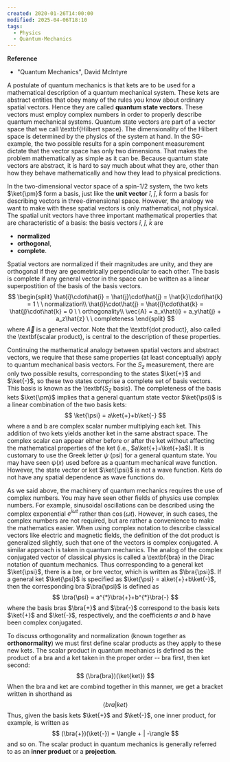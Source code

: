 ```yaml
---
created: 2020-01-26T14:00:00
modified: 2025-04-06T18:10
tags:
  - Physics
  - Quantum-Mechanics
---
```

__Reference__
- "Quantum Mechanics", David McIntyre

A postulate of quantum mechanics is that kets are to be used for a mathematical description of a quantum mechanical system. These kets are abstract entities that obey many of the rules you know about ordinary spatial vectors. Hence they are called __quantum state vectors__. These vectors must employ complex numbers in order to properly describe quantum mechanical systems. Quantum state vectors are part of a vector space that we call \textbf{Hilbert space}. The dimensionality of the Hilbert space is determined by the physics of the system at hand. In the SG-example, the two possible results for a spin component measurement dictate that the vector space has only two dimensions. That makes the problem mathematically as simple as it can be. Because quantum state vectors are abstract, it is hard to say much about what they are, other than how they behave mathematically and how they lead to physical predictions. 

In the two-dimensional vector space of a spin-1/2 system, the two kets $\ket{\pm}$ form a basis, just like the __unit vector__ $\hat{i}$, $\hat{j}$, $\hat{k}$ form a basis for describing vectors in three-dimensional space. However, the analogy we want to make with these spatial vectors is only mathematical, not physical. The spatial unit vectors have three important mathematical properties that are characteristic of a basis: the basis vectors  $\hat{i}$, $\hat{j}$, $\hat{k}$ are 

- __normalized__
- __orthogonal__, 
- __complete__. 

Spatial vectors are normalized if their magnitudes are unity, and they are orthogonal if they are geometrically perpendicular to each other. The basis is complete if any general vector in the space can be written as a linear superpostition of the basis of the basis vectors. 
$$
\begin{split}
    \hat{i}\cdot\hat{i} = \hat{j}\cdot\hat{j} = \hat{k}\cdot\hat{k} = 1 \ \  normalization\\
    \hat{i}\cdot\hat{j} = \hat{i}\cdot\hat{k} = \hat{j}\cdot\hat{k} = 0 \ \ orthogonality\\
    \vec{A} = a_x\hat{i} + a_y\hat{j} + a_z\hat{z} \ \ completeness
\end{split}
$$
 where $\vec{A}$ is a general vector. Note that the \textbf{dot product}, also called the \textbf{scalar product}, is central to the description of these properties. 
 
 Continuing the mathematical analogy between spatial vectors and abstract vectors, we require that these same properties (at least conceptually) apply to quantum mechanical basis vectors. For the $S_z$ measurement, there are only two possible results, corresponding to the states $\ket{+}$ and $\ket{-}$, so these two states comprise a complete set of basis vectors. This basis is known as the \textbf{$S_Z$ basis}. The completeness of the basis kets $\ket{\pm}$ implies that a general quantum state vector $\ket{\psi}$ is a linear combination of the two basis kets:
$$
    \ket{\psi} = a\ket{+}+b\ket{-}
$$
where a and b are complex scalar number multiplying each ket. This addition of two kets yields another ket in the same abstract space. The complex scalar can appear either before or after the ket without affecting the mathematical properties of the ket (i.e., $a\ket{+}=\ket{+}a$). It is customary to use the Greek letter $\psi$ (psi) for a general quantum state. You may have seen $\psi(x)$ used before as a quantum mechanical wave function. However, the state vector or ket $\ket{\psi}$ is not a wave function. Kets do not have any spatial dependence as wave functions do. 

As we said above, the machinery of quantum mechanics requires the use of complex numbers. You may have seen other fields of physics use complex numbers. For example, sinusoidal oscillations can be described using the complex exponential $e^{i\omega t}$ rather than $\cos(\omega t)$. However, in such cases, the complex numbers are not required, but are rather a convenience to make the mathematics easier. When using complex notation to describe classical vectors like electric and magnetic fields, the definition of the dot product is generalized slightly, such that one of the vectors is complex conjugated. A similar approach is taken in quantum mechanics. The analog of the complex conjugated vector of classical physics is called a \textbf{bra} in the Dirac notation of quantum mechanics. Thus corresponding to a general ket $\ket{\psi}$, there is a bre, or bre vector, which is written as $\bra{\psi}$. If a general ket $\ket{\psi}$ is specified as $\ket{\psi} = a\ket{+}+b\ket{-}$, then the corresponding bra $\bra{\psi}$ is defined as 
$$
    \bra{\psi} = a^{*}\bra{+}+b^{*}\bra{-}
$$
where the basis bras $\bra{+}$ and $\bra{-}$ correspond to the basis kets $\ket{+}$ and $\ket{-}$, respectively, and the coefficients $a$ and $b$ have been complex conjugated.

To discuss orthogonality and normalization (known together as __orthonormality__) we must first define scalar products as they apply to these new kets. The scalar product in quantum mechanics is defined as the product of a bra and a ket taken in the proper order -- bra first, then ket second:
$$
    (\bra{bra})(\ket{ket})
$$
When the bra and ket are combind together in this manner, we get a bracket written in shorthand as 
$$
    \langle bra | ket\rangle
$$
Thus, given the basis kets $\ket{+}$ and $\ket{-}$, one inner product, for example, is written as 
$$
    (\bra{+})(\ket{-}) = \langle + | -\rangle
$$
and so on. The scalar product in quantum mechanics is generally referred to as an __inner product__ or a __projection__.